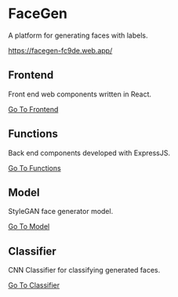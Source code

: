 # FaceGen

A platform for generating faces with labels.

https://facegen-fc9de.web.app/

## Frontend

Front end web components written in React.

[Go To Frontend](frontend)

## Functions

Back end components developed with ExpressJS.

[Go To Functions](functions)


## Model

StyleGAN face generator model.

[Go To Model](model)


## Classifier

CNN Classifier for classifying generated faces.

[Go To Classifier](classifier)

